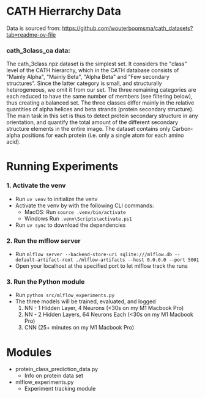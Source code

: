 # CATH Hierrarchy Data

Data is sourced from: https://github.com/wouterboomsma/cath_datasets?tab=readme-ov-file

### cath_3class_ca data:

The cath_3class.npz dataset is the simplest set. It considers the "class" level of 
the CATH hierarchy, which in the CATH database consists of "Mainly Alpha", "Mainly Beta", "Alpha Beta" and 
"Few secondary structures". Since the latter category is small, and structurally heterogeneous, we omit
it from our set. The three remaining categories are each reduced to have the same number of members 
(see filtering below), thus creating a balanced set. The three classes differ mainly in the relative quantities of 
alpha helices and beta strands (protein secondary structure). The main task in this set is thus to detect 
protein secondary structure in any orientation, and quantify the total amount of the different 
secondary structure elements in the entire image. The dataset contains only Carbon-alpha positions for 
each protein (i.e. only a single atom for each amino acid).

# Running Experiments

### 1. Activate the venv
- Run `uv venv` to initialize the venv
- Activate the venv by with the following CLI commands:
    - MacOS: Run `source .venv/bin/activate`
    - Windows Run `.venv\Scripts\activate.ps1` 
- Run `uv sync` to download the dependencies

### 2. Run the mlflow server
- Run `mlflow server --backend-store-uri sqlite:///mlflow.db --default-artifact-root ./mlflow-artifacts --host 0.0.0.0 --port 5001`
- Open your localhost at the specified port to let mlflow track the runs

### 3. Run the Python module
- Run `python src/mlflow_experiments.py`
- The three models will be trained, evaluated, and logged
    1. NN - 1 Hidden Layer, 4 Neurons (<30s on my M1 Macbook Pro)
    2. NN - 2 Hidden Layers, 64 Neurons Each (<30s on my M1 Macbook Pro)
    3. CNN (25+ minutes on my M1 Macbook Pro)


# Modules
- protein_class_prediction_data.py
  - Info on protein data set
- mlflow_experiments.py
  - Experiment tracking module
